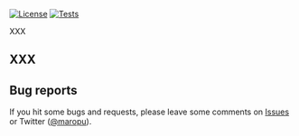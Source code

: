 [![License](http://img.shields.io/:license-Apache_v2-blue.svg)](https://github.com/maropu/predictive-testing/blob/master/LICENSE)
[![Tests](https://github.com/maropu/predictive-testing/actions/workflows/build-and-test.yml/badge.svg)](https://github.com/maropu/predictive-testing/actions/workflows/tests.yml)
<!---
[![Coverage Status](https://coveralls.io/repos/github/maropu/predictive-testing/badge.svg?branch=master)](https://coveralls.io/github/maropu/predictive-testing?branch=master)
-->

XXX

## XXX

## Bug reports

If you hit some bugs and requests, please leave some comments on [Issues](https://github.com/maropu/predictive-testing/issues)
or Twitter ([@maropu](http://twitter.com/#!/maropu)).

